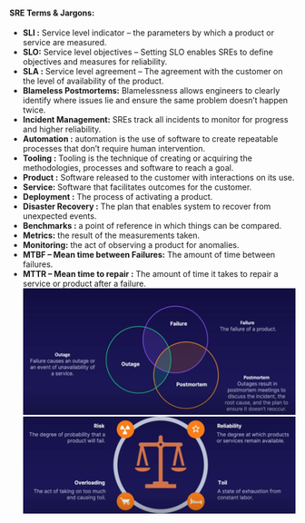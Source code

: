 #### SRE Terms & Jargons:
-	**SLI :** Service level indicator – the parameters by which a product or service are measured. 
-	**SLO:** Service level objectives – Setting SLO enables SREs to define objectives and measures for reliability.
-	**SLA :** Service level agreement – The agreement with the customer on the level of availability of the product. 
-	**Blameless Postmortems:** Blamelessness allows engineers to clearly identify where issues lie and ensure the same problem doesn’t happen twice. 
-	**Incident Management:** SREs track all incidents to monitor for progress and higher reliability. 
-	**Automation :** automation is the use of software to create repeatable processes that don’t require human intervention.
-	**Tooling :** Tooling is the technique of creating or acquiring the methodologies, processes and software to reach a goal. 
-	**Product :** Software released to the customer with interactions on its use.
-	**Service:** Software that facilitates outcomes for the customer.
-	**Deployment :** The process of activating a product.
-	**Disaster Recovery :** The plan that enables system to recover from unexpected events. 
-	**Benchmarks :** a point of reference in which things can be compared. 
-	**Metrics:** the result of the measurements taken.
-	**Monitoring:** the act of observing a product for anomalies.
-	**MTBF – Mean time between Failures:** The amount of time between failures.
-	**MTTR – Mean time to repair :** The amount of time it takes to repair a service or product after a failure. 
![SRE Overlap]( https://github.com/vurachaitanya/SRE/blob/main/images/SRE%20Overlaps.JPG)
![SRE depends on]( https://github.com/vurachaitanya/SRE/blob/main/images/SRE%20Terms%20depends.JPG)
